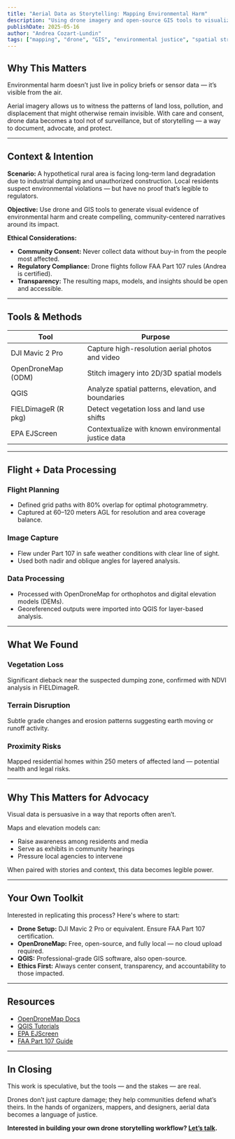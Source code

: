 ```yaml
---
title: "Aerial Data as Storytelling: Mapping Environmental Harm"
description: "Using drone imagery and open-source GIS tools to visualize environmental degradation and advocate for justice."
publishDate: 2025-05-16
author: "Andrea Cozart-Lundin"
tags: ["mapping", "drone", "GIS", "environmental justice", "spatial strategy"]
---
```


## Why This Matters

Environmental harm doesn’t just live in policy briefs or sensor data — it’s visible from the air.

Aerial imagery allows us to witness the patterns of land loss, pollution, and displacement that might otherwise remain invisible. With care and consent, drone data becomes a tool not of surveillance, but of storytelling — a way to document, advocate, and protect.

---

## <i class="fas fa-circle-info text-indigo-400"></i> Context & Intention

**Scenario:** A hypothetical rural area is facing long-term land degradation due to industrial dumping and unauthorized construction. Local residents suspect environmental violations — but have no proof that’s legible to regulators.

**Objective:** Use drone and GIS tools to generate visual evidence of environmental harm and create compelling, community-centered narratives around its impact.

**Ethical Considerations:**

- **Community Consent:** Never collect data without buy-in from the people most affected.
- **Regulatory Compliance:** Drone flights follow FAA Part 107 rules (Andrea is certified).
- **Transparency:** The resulting maps, models, and insights should be open and accessible.

---

## <i class="fas fa-cogs text-indigo-400"></i> Tools & Methods

| Tool                  | Purpose                                               |
|-----------------------|-------------------------------------------------------|
| DJI Mavic 2 Pro       | Capture high-resolution aerial photos and video       |
| OpenDroneMap (ODM)    | Stitch imagery into 2D/3D spatial models              |
| QGIS                  | Analyze spatial patterns, elevation, and boundaries   |
| FIELDimageR (R pkg)   | Detect vegetation loss and land use shifts            |
| EPA EJScreen          | Contextualize with known environmental justice data   |

---

## <i class="fas fa-drone text-indigo-400"></i> Flight + Data Processing

### Flight Planning
- Defined grid paths with 80% overlap for optimal photogrammetry.
- Captured at 60–120 meters AGL for resolution and area coverage balance.

### Image Capture
- Flew under Part 107 in safe weather conditions with clear line of sight.
- Used both nadir and oblique angles for layered analysis.

### Data Processing
- Processed with OpenDroneMap for orthophotos and digital elevation models (DEMs).
- Georeferenced outputs were imported into QGIS for layer-based analysis.

---

## <i class="fas fa-eye text-indigo-400"></i> What We Found

### Vegetation Loss
Significant dieback near the suspected dumping zone, confirmed with NDVI analysis in FIELDimageR.

### Terrain Disruption
Subtle grade changes and erosion patterns suggesting earth moving or runoff activity.

### Proximity Risks
Mapped residential homes within 250 meters of affected land — potential health and legal risks.

---

## <i class="fas fa-bullhorn text-indigo-400"></i> Why This Matters for Advocacy

Visual data is persuasive in a way that reports often aren’t.

Maps and elevation models can:
- Raise awareness among residents and media
- Serve as exhibits in community hearings
- Pressure local agencies to intervene

When paired with stories and context, this data becomes legible power.

---

## <i class="fas fa-toolbox text-indigo-400"></i> Your Own Toolkit

Interested in replicating this process? Here's where to start:

- **Drone Setup:** DJI Mavic 2 Pro or equivalent. Ensure FAA Part 107 certification.
- **OpenDroneMap:** Free, open-source, and fully local — no cloud upload required.
- **QGIS:** Professional-grade GIS software, also open-source.
- **Ethics First:** Always center consent, transparency, and accountability to those impacted.

---

## <i class="fas fa-link text-indigo-400"></i> Resources

- [OpenDroneMap Docs](https://docs.opendronemap.org/)
- [QGIS Tutorials](https://docs.qgis.org/)
- [EPA EJScreen](https://www.epa.gov/ejscreen)
- [FAA Part 107 Guide](https://www.faa.gov/uas/commercial_operators)

---

## In Closing

This work is speculative, but the tools — and the stakes — are real.

Drones don’t just capture damage; they help communities defend what’s theirs. In the hands of organizers, mappers, and designers, aerial data becomes a language of justice.

**Interested in building your own drone storytelling workflow? [Let’s talk](/contact).**